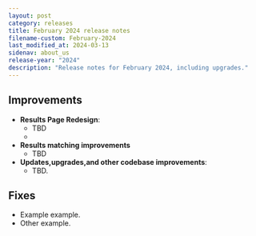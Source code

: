 ```yaml
---
layout: post
category: releases
title: February 2024 release notes
filename-custom: February-2024
last_modified_at: 2024-03-13
sidenav: about_us
release-year: "2024"
description: "Release notes for February 2024, including upgrades."
---
```

## Improvements

* **Results Page Redesign**: 
    * TBD
    *
* **Results matching improvements**
  * TBD
* **Updates,upgrades,and other codebase improvements**: 
  * TBD.

## Fixes

* Example example.
* Other example.
